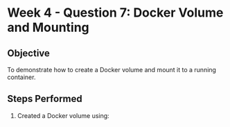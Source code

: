 # Week 4 - Question 7: Docker Volume and Mounting

## Objective
To demonstrate how to create a Docker volume and mount it to a running container.

## Steps Performed

1. Created a Docker volume using:
